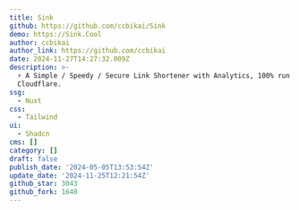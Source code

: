 ```yaml
---
title: Sink
github: https://github.com/ccbikai/Sink
demo: https://Sink.Cool
author: ccbikai
author_link: https://github.com/ccbikai
date: 2024-11-27T14:27:32.009Z
description: >-
  ⚡ A Simple / Speedy / Secure Link Shortener with Analytics, 100% run on
  Cloudflare.
ssg:
  - Nuxt
css:
  - Tailwind
ui:
  - Shadcn
cms: []
category: []
draft: false
publish_date: '2024-05-05T13:53:54Z'
update_date: '2024-11-25T12:21:54Z'
github_star: 3043
github_fork: 1640
---
```

